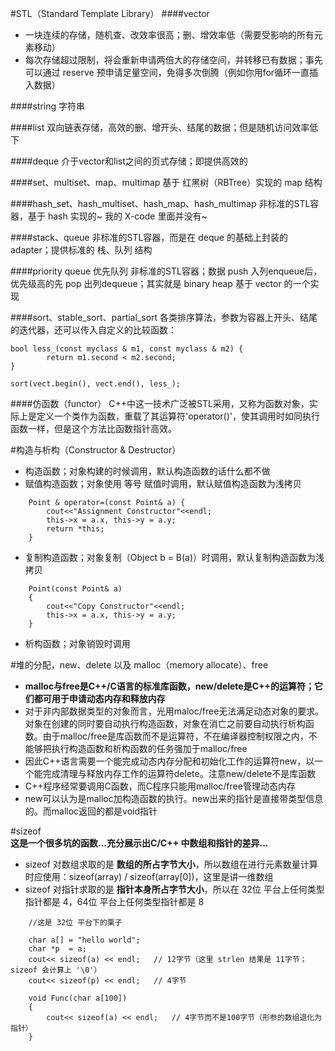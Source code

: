 #STL（Standard Template Library）
####vector
- 一块连续的存储，随机查、改效率很高；删、增效率低（需要受影响的所有元素移动）
- 每次存储超过限制，将会重新申请两倍大的存储空间，并转移已有数据；事先可以通过 reserve 预申请足量空间，免得多次倒腾（例如你用for循环一直插入数据）

####string
字符串

####list
双向链表存储，高效的删、增开头、结尾的数据；但是随机访问效率低下

####deque
介于vector和list之间的页式存储；即提供高效的

####set、multiset、map、multimap
基于 红黑树（RBTree）实现的 map 结构

####hash_set、hash_multiset、hash_map、hash_multimap
非标准的STL容器，基于 hash 实现的~ 我的 X-code 里面并没有~

####stack、queue
非标准的STL容器，而是在 deque 的基础上封装的 adapter；提供标准的 栈、队列 结构

####priority queue 优先队列
非标准的STL容器；数据 push 入列enqueue后，优先级高的先 pop 出列dequeue；其实就是 binary heap 基于 vector 的一个实现

####sort、stable_sort、partial_sort
各类排序算法，参数为容器上开头、结尾的迭代器，还可以传入自定义的比较函数：  
```
bool less_(const myclass & m1, const myclass & m2) {
        return m1.second < m2.second;
}

sort(vect.begin(), vect.end(), less_);
```
####仿函数（functor）
C++中这一技术广泛被STL采用，又称为函数对象，实际上是定义一个类作为函数，重载了其运算符'operator()'，使其调用时如同执行函数一样，但是这个方法比函数指针高效。

#构造与析构（Constructor & Destructor）
- 构造函数；对象构建的时候调用，默认构造函数的话什么都不做
- 赋值构造函数；对象使用 等号 赋值时调用，默认赋值构造函数为浅拷贝
```
    Point & operator=(const Point& a) {
        cout<<"Assignment Constructor"<<endl;
        this->x = a.x, this->y = a.y;
        return *this;
    }
```
- 复制构造函数；对象复制（Object b = B(a)）时调用，默认复制构造函数为浅拷贝
```
    Point(const Point& a)
    {
        cout<<"Copy Constructor"<<endl;
        this->x = a.x, this->y = a.y;
    }
```
- 析构函数；对象销毁时调用

#堆的分配，new、delete 以及 malloc（memory allocate）、free
- **malloc与free是C++/C语言的标准库函数，new/delete是C++的运算符；它们都可用于申请动态内存和释放内存**
- 对于非内部数据类型的对象而言，光用maloc/free无法满足动态对象的要求。对象在创建的同时要自动执行构造函数，对象在消亡之前要自动执行析构函数。由于malloc/free是库函数而不是运算符，不在编译器控制权限之内，不能够把执行构造函数和析构函数的任务强加于malloc/free
- 因此C++语言需要一个能完成动态内存分配和初始化工作的运算符new，以一个能完成清理与释放内存工作的运算符delete。注意new/delete不是库函数
- C++程序经常要调用C函数，而C程序只能用malloc/free管理动态内存
- new可以认为是malloc加构造函数的执行。new出来的指针是直接带类型信息的。而malloc返回的都是void指针

#sizeof  
**这是一个很多坑的函数...充分展示出C/C++ 中数组和指针的差异...**  
- sizeof 对数组求取的是 **数组的所占字节大小**，所以数组在进行元素数量计算时应使用：sizeof(array) / sizeof(array[0])，这里是讲一维数组  
- sizeof 对指针求取的是 **指针本身所占字节大小**，所以在 32位 平台上任何类型指针都是 4，64位 平台上任何类型指针都是 8  
``` 
    //这是 32位 平台下的栗子

    char a[] = "hello world";
    char *p  = a;
    cout<< sizeof(a) << endl;   // 12字节（这里 strlen 结果是 11字节；sizeof 会计算上 '\0'）
    cout<< sizeof(p) << endl;   // 4字节

    void Func(char a[100])
    {
        cout<< sizeof(a) << endl;   // 4字节而不是100字节（形参的数组退化为指针）
    }
```






